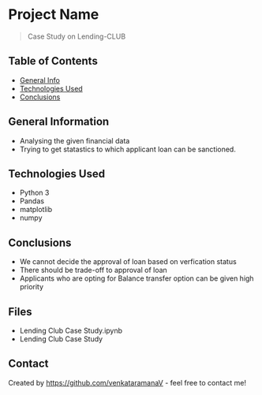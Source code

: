 # Project Name
> Case Study on Lending-CLUB


## Table of Contents
* [General Info](#general-information)
* [Technologies Used](#technologies-used)
* [Conclusions](#conclusions)

## General Information
- Analysing the given financial data 
- Trying to get statastics to which applicant loan can be sanctioned.

## Technologies Used
- Python 3
- Pandas
- matplotlib
- numpy

## Conclusions
- We cannot decide the approval of loan based on verfication status
- There should be trade-off to approval of loan
- Applicants who are opting for Balance transfer option can be given high priority

## Files
- Lending Club Case Study.ipynb
- Lending Club Case Study

## Contact
Created by https://github.com/venkataramanaV - feel free to contact me!
